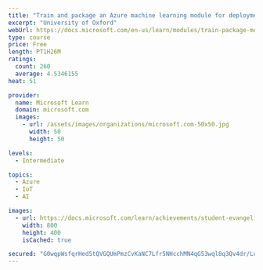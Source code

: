 ```yaml
---
title: "Train and package an Azure machine learning module for deployment to IoT Edge device"
excerpt: "University of Oxford"
webUrl: https://docs.microsoft.com/en-us/learn/modules/train-package-module-iot-edge/
type: course
price: Free
length: PT1H26M
ratings:
  count: 260
  average: 4.5346155
heat: 51

provider:
  name: Microsoft Learn
  domain: microsoft.com
  images:
    - url: /assets/images/organizations/microsoft.com-50x50.jpg
      width: 50
      height: 50

levels:
  - Intermediate

topics:
  - Azure
  - IoT
  - AI

images:
  - url: https://docs.microsoft.com/learn/achievements/student-evangelism/train-and-package-an-azure-machine-learning-module-for-deployment-to-iot-edge-social.png
    width: 800
    height: 400
    isCached: true

secured: "G0wqpWsfqrHed5tQVGQUmPmzCvKaNC7Lfr5NHcchMN4qG53wql8q3Qv4dr/LucjKbvJjVyPPevT6RmAJ6gjCsiaC4R+Sp0OzW3D31jQaY/GlMB8wbhQdtst1edl27YZMD/VOjX9oFX1TW2Il/TUvlUzao5566hBZB2wlkdFHCMdWAF+cP7NjD0H64EeStG1n9hxqCPdg87+xbBED7L/+lpkm0nVIuWFD40zwQ+YQy/1SqdoPcYZSd+CQ0ryWZmpYxrpY8utioeIJMSuL/ns7vUGhz4FXfKdpDWeIGZrlO0ahyCWhCIdMTFuww2yoN6clfsiXqQyZsmRiM18AB5sgqNYwgMQsPHdiiONkz7AzgFxPa5DdFocHVSi1yPfn8n2a+cDJ/7n34DO14u4y9PcspS5G84N3es4b5E2z2ja9xaE=;LA6E4kNfNNETpePX6001BQ=="
---
```


